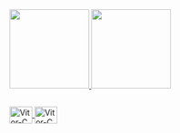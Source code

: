 <div>
<a href="https://github.com/VitorHugoBoeira">
<img height="140em" src="https://github-readme-stats.vercel.app/api?username=VitorHugoBoeira&show_icons=true&theme=radical&include_all_commits=true&count_private=true"/>
<img height="140em" src="https://github-readme-stats.vercel.app/api/top-langs/?username=VitorHugoBoeira&layout=compact&langs_count=7&theme=radical"/>

##

<div>
  
<img align="center" alt="Vitor-C" height="30" width="40" src="https://cdn.jsdelivr.net/gh/devicons/devicon@latest/icons/php/php-original.svg" />
<img align="center" alt="Vitor-C" height="30" width="40" src="https://cdn.jsdelivr.net/gh/devicons/devicon@latest/icons/cplusplus/cplusplus-plain.svg" />
          

</div>
